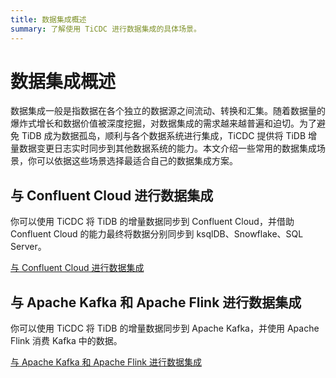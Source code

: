 ```yaml
---
title: 数据集成概述
summary: 了解使用 TiCDC 进行数据集成的具体场景。
---
```


# 数据集成概述

数据集成一般是指数据在各个独立的数据源之间流动、转换和汇集。随着数据量的爆炸式增长和数据价值被深度挖掘，对数据集成的需求越来越普遍和迫切。为了避免 TiDB 成为数据孤岛，顺利与各个数据系统进行集成，TiCDC 提供将 TiDB 增量数据变更日志实时同步到其他数据系统的能力。本文介绍一些常用的数据集成场景，你可以依据这些场景选择最适合自己的数据集成方案。

## 与 Confluent Cloud 进行数据集成

你可以使用 TiCDC 将 TiDB 的增量数据同步到 Confluent Cloud，并借助 Confluent Cloud 的能力最终将数据分别同步到 ksqlDB、Snowflake、SQL Server。

[与 Confluent Cloud 进行数据集成](/ticdc/integrate-confluent-using-ticdc.md)

## 与 Apache Kafka 和 Apache Flink 进行数据集成

你可以使用 TiCDC 将 TiDB 的增量数据同步到 Apache Kafka，并使用 Apache Flink 消费 Kafka 中的数据。

[与 Apache Kafka 和 Apache Flink 进行数据集成](/replicate-data-to-kafka.md)
